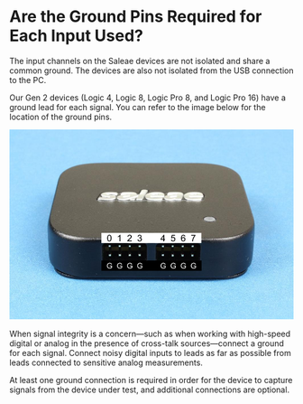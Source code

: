 # Are the Ground Pins Required for Each Input Used?

The input channels on the Saleae devices are not isolated and share a common ground. The devices are also not isolated from the USB connection to the PC.

Our Gen 2 devices (Logic 4, Logic 8, Logic Pro 8, and Logic Pro 16) have a ground lead for each signal. You can refer to the image below for the location of the ground pins.

![Logic Pro 8 Channel Pins and Ground Pins](<../../.gitbook/assets/image (13).png>)

When signal integrity is a concern—such as when working with high-speed digital or analog in the presence of cross-talk sources—connect a ground for each signal. Connect noisy digital inputs to leads as far as possible from leads connected to sensitive analog measurements.

At least one ground connection is required in order for the device to capture signals from the device under test, and additional connections are optional.
